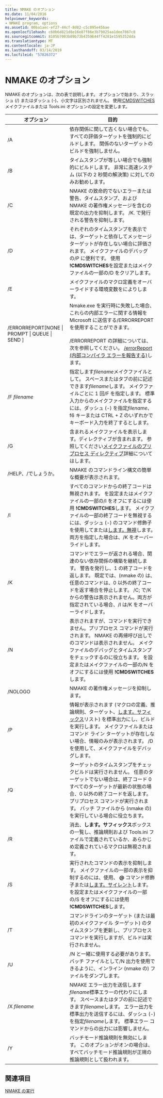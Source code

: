 ```yaml
---
title: NMAKE のオプション
ms.date: 11/04/2016
helpviewer_keywords:
- NMAKE program, options
ms.assetid: 00ba1aec-ef27-44cf-8d82-c5c095e45bae
ms.openlocfilehash: c60b6d821d8e16e87f86e3b79825aa1dee7867c8
ms.sourcegitcommit: 8105b7003b89b73b4359644ff4281e1595352dda
ms.translationtype: MT
ms.contentlocale: ja-JP
ms.lasthandoff: 03/14/2019
ms.locfileid: "57826372"
---
```

# <a name="nmake-options"></a>NMAKE のオプション

NMAKE のオプションは、次の表で説明します。 オプションで始まり、スラッシュ (/) またはダッシュ (-)、小文字は区別されません。 使用[!CMDSWITCHES](makefile-preprocessing-directives.md)メイクファイルまたは Tools.ini オプションの設定を変更します。

|オプション|目的|
|------------|-------------|
|/A|依存関係に関して古くない場合でも、すべての評価ターゲットを強制的にビルドします。 関係のないターゲットのビルドを強制しません。|
|/B|タイムスタンプが等しい場合でも強制的にビルドします。 非常に高速システム (以下の 2 秒間の解決策) に対してのみお勧めします。|
|/C|NMAKE の致命的でないエラーまたは警告、タイムスタンプ、および NMAKE の著作権メッセージを含むの既定の出力を抑制します。 /K. で発行される警告を抑制します。|
|/D|それぞれのタイムスタンプを表示では、ターゲットと依存してメッセージ ターゲットが存在しない場合に評価されます。 メイクファイルのデバッグの/P に便利です。 使用 **!CMDSWITCHES**を設定またはメイクファイルの一部の/D をクリアします。|
|/E|メイクファイルのマクロ定義をオーバーライドする環境変数をによりします。|
|/ERRORREPORT[NONE &#124; PROMPT &#124; QUEUE &#124; SEND ]|Nmake.exe を実行時に失敗した場合、これらの内部エラーに関する情報を Microsoft に送信する/ERRORREPORT を使用することができます。<br /><br /> /ERRORREPORT の詳細については、次を参照してください。 [/errorReport (内部コンパイラ エラーを報告する)](errorreport-report-internal-compiler-errors.md)します。|
|/F *filename*|指定します*filename*メイクファイルとして。 スペースまたはタブの前に記述できます*filename*します。 メイクファイルごとに 1 回/F を指定します。 標準入力からのメイクファイルを指定するには、ダッシュ (-) を指定*filename*、f6 キーまたは CTRL + Z のいずれかでキーボード入力を終了するとします。|
|/G|含まれるメイクファイルを表示します。ディレクティブが含まれます。  参照してください[メイクファイルのプリプロセス ディレクティブ](makefile-preprocessing-directives.md)詳細についてはします。|
|/HELP、/でしょうか。|NMAKE のコマンドライン構文の簡単な概要が表示されます。|
|/I|すべてのコマンドからの終了コードは無視されます。 を設定またはメイクファイルの一部の/I をオフにするには使用 **!CMDSWITCHES**します。 メイクファイルの一部の終了コードを無視するには、ダッシュ (-) のコマンド修飾子を使用してまたは[します。無視](dot-directives.md)します。 両方を指定した場合は、/K をオーバーライドします。|
|/K|コマンドでエラーが返される場合、関連のない依存関係の構築を継続します。 警告を発行し、1 の終了コードを返します。 既定では、(nmake の) は、任意のコマンドは、0 以外の終了コードを返す場合を停止します。 /C; で/K からの警告は表示されません。両方が指定されている場合、/I は/K をオーバーライドします。|
|/N|表示されますが、コマンドを実行できません。プリプロセス コマンドが実行されます。 NMAKE の再帰呼び出しでのコマンドは表示されません。 メイクファイルのデバッグとタイムスタンプをチェックするのに役立ちます。 を設定またはメイクファイルの一部の/N をオフにするには使用 **!CMDSWITCHES**します。|
|/NOLOGO|NMAKE の著作権メッセージを抑制します。|
|/P|情報が表示されます (マクロの定義、推論規則、ターゲット、[します。サフィックス](dot-directives.md)リスト) を標準出力にし、ビルドを実行します。 メイクファイルまたはコマンド ライン ターゲットが存在しない場合、情報のみが表示されます。 /D を使用して、メイクファイルをデバッグします。|
|/Q|ターゲットのタイムスタンプをチェックビルドは実行されません。 任意のターゲットでない場合は、終了コード 0 すべてのターゲットが最新の状態の場合、0 以外の終了コードを返します。 プリプロセス コマンドが実行されます。 バッチ ファイルから (nmake の) を実行している場合に役立ちます。|
|/R|消去、**します。サフィックス**ボックスの一覧し、推論規則および Tools.ini ファイルで定義されているか、あらかじめ定義されているマクロは無視されます。|
|/S|実行されたコマンドの表示を抑制します。 メイクファイルの一部の表示を抑制するのには、使用、 **\@** コマンド修飾子または[します。サイレント](dot-directives.md)します。 を設定またはメイクファイルの一部の/S をオフにするには使用 **!CMDSWITCHES**します。|
|/T|コマンドラインのターゲット (または最初のメイクファイル ターゲット) のタイムスタンプを更新し、プリプロセス コマンドを実行しますが、ビルドは実行されません。|
|/U|/N と一緒に使用する必要があります。 バッチ ファイルとして/N 出力を使用できるように、インライン (nmake の) ファイルをダンプします。|
|/X *filename*|NMAKE エラー出力を送信します*filename*標準エラーの代わりにします。 スペースまたはタブの前に記述できます*filename*します。 エラー出力を標準出力を送信するには、ダッシュ (-) を指定*filename*します。 標準エラー コマンドからの出力には影響しません。|
|/Y|バッチモード推論規則を無効にします。 このオプションがオンの場合は、すべてバッチモード推論規則が正規の推論規則として扱われます。|

## <a name="see-also"></a>関連項目

[NMAKE の実行](running-nmake.md)

